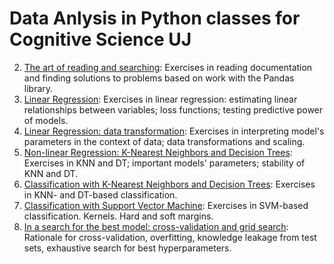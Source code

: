 # Data Anlysis in Python classes for Cognitive Science UJ
2. [The art of reading and searching](https://github.com/abelowska/dataPy/blob/main/Classes_02_Reading.ipynb): Exercises in reading documentation and finding solutions to problems based on work with the Pandas library.
3. [Linear Regression](https://github.com/abelowska/dataPy/blob/main/Classes_03_Linear_Regression.ipynb): Exercises in linear regression: estimating linear relationships between variables; loss functions; testing predictive power of models.
4. [Linear Regression: data transformation](https://github.com/abelowska/dataPy/blob/main/Classes_04_Linear_Regression.ipynb): Exercises in interpreting model's parameters in the context of data; data transformations and scaling.
5. [Non-linear Regression: K-Nearest Neighbors and Decision Trees](https://github.com/abelowska/dataPy/blob/main/Classes_05_KNN_DT.ipynb): Exercises in KNN and DT; important models' parameters; stability of KNN and DT.
6. [Classification with K-Nearest Neighbors and Decision Trees](https://github.com/abelowska/dataPy/blob/main/Classes_06_KNN_DT_Classification.ipynb): Exercises in KNN- and DT-based classification.
7. [Classification with Support Vector Machine](https://github.com/abelowska/dataPy/blob/main/Classes_07_SVM_Classification.ipynb): Exercises in SVM-based classification. Kernels. Hard and soft margins.
8. [In a search for the best model: cross-validation and grid search](https://github.com/abelowska/dataPy/blob/main/Classes_08_model_selection.ipynb): Rationale for cross-validation, overfitting, knowledge leakage from test sets, exhaustive search for best hyperparameters.
